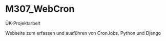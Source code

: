 # M307_WebCron
ÜK-Projektarbeit

Webseite zum erfassen und ausführen von CronJobs.
Python und Django
